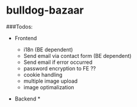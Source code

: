 # bulldog-bazaar

###Todos: 
- Frontend
  * i18n (BE dependent)
  * Send email via contact form (BE dependent)
  * Send email if error occurred
  * password encryption to FE ??
  * cookie handling
  * multiple image upload
  * image optimalization
   
- Backend
  * 
